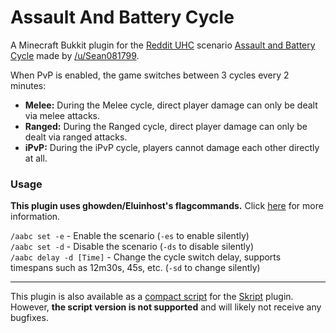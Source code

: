 # Assault And Battery Cycle
A Minecraft Bukkit plugin for the [Reddit UHC](https://www.reddit.com/r/ultrahardcore/) scenario
[Assault and Battery Cycle](https://redd.it/4aicpc)
made by [/u/Sean081799](https://www.reddit.com/user/Sean081799).

When PvP is enabled, the game switches between 3 cycles every 2 minutes:

- **Melee:** During the Melee cycle, direct player damage can only be dealt via melee attacks.
- **Ranged:** During the Ranged cycle, direct player damage can only be dealt via ranged attacks.
- **iPvP:** During the iPvP cycle, players cannot damage each other directly at all.

### Usage

**This plugin uses ghowden/Eluinhost's flagcommands.**
Click [here](https://github.com/Eluinhost/UHC/blob/master/docs/commands/Commands.md) for more information.

`/aabc set -e` - Enable the scenario (`-es` to enable silently)   
`/aabc set -d` - Disable the scenario (`-ds` to disable silently)   
`/aabc delay -d [Time]` - Change the cycle switch delay, supports timespans such as 12m30s, 45s, etc. (`-sd` to change silently)

---

This plugin is also available as a [compact script](http://pastebin.com/raw/CtrpgeLN) for the
[Skript](http://dev.bukkit.org/bukkit-plugins/skript/) plugin.
However, **the script version is not supported** and will likely not receive any bugfixes.
